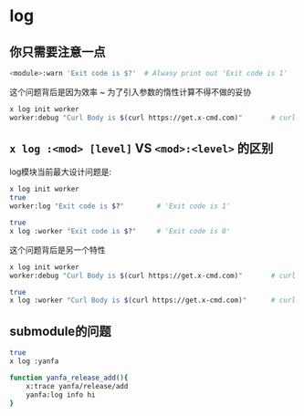 # log

## 你只需要注意一点

```bash
<module>:warn 'Exit code is $?'  # Alwasy print out 'Exit code is 1'
```

这个问题背后是因为效率 ~ 为了引入参数的惰性计算不得不做的妥协

```bash
x log init worker
worker:debug "Curl Body is $(curl https://get.x-cmd.com)"       # curl will never happened
```

## `x log :<mod> [level]` VS `<mod>:<level>` 的区别

log模块当前最大设计问题是:

```bash
x log init worker
true
worker:log "Exit code is $?"        # 'Exit code is 1'
```

```bash
true
x log :worker "Exit code is $?"     # 'Exit code is 0'
```

这个问题背后是另一个特性

```bash
x log init worker
worker:debug "Curl Body is $(curl https://get.x-cmd.com)"       # curl will never happened
```

```bash
true
x log :worker "Curl Body is $(curl https://get.x-cmd.com)"      # curl will happen
```

## submodule的问题

```bash
true
x log :yanfa

function yanfa_release_add(){
    x:trace yanfa/release/add
    yanfa:log info hi
}

```
